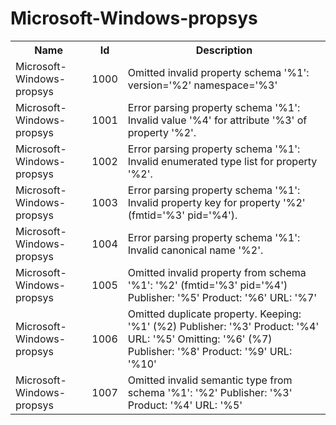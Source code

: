 # Microsoft-Windows-propsys

<table>
<colgroup><col/><col/><col/></colgroup>
<tr><th>Name</th><th>Id</th><th>Description</th></tr>
<tr><td>Microsoft-Windows-propsys</td><td>1000</td><td>Omitted invalid property schema &#39;%1&#39;: version=&#39;%2&#39;  namespace=&#39;%3&#39;</td></tr>
<tr><td>Microsoft-Windows-propsys</td><td>1001</td><td>Error parsing property schema &#39;%1&#39;: Invalid value &#39;%4&#39; for attribute &#39;%3&#39; of property &#39;%2&#39;.</td></tr>
<tr><td>Microsoft-Windows-propsys</td><td>1002</td><td>Error parsing property schema &#39;%1&#39;: Invalid enumerated type list for property &#39;%2&#39;.</td></tr>
<tr><td>Microsoft-Windows-propsys</td><td>1003</td><td>Error parsing property schema &#39;%1&#39;: Invalid property key for property &#39;%2&#39; (fmtid=&#39;%3&#39; pid=&#39;%4&#39;).</td></tr>
<tr><td>Microsoft-Windows-propsys</td><td>1004</td><td>Error parsing property schema &#39;%1&#39;: Invalid canonical name &#39;%2&#39;.</td></tr>
<tr><td>Microsoft-Windows-propsys</td><td>1005</td><td>Omitted invalid property from schema &#39;%1&#39;: &#39;%2&#39; (fmtid=&#39;%3&#39; pid=&#39;%4&#39;)  Publisher: &#39;%5&#39;  Product: &#39;%6&#39;  URL: &#39;%7&#39;</td></tr>
<tr><td>Microsoft-Windows-propsys</td><td>1006</td><td>Omitted duplicate property.
Keeping: &#39;%1&#39; (%2)  Publisher: &#39;%3&#39;  Product: &#39;%4&#39;  URL: &#39;%5&#39;
Omitting: &#39;%6&#39; (%7)  Publisher: &#39;%8&#39;  Product: &#39;%9&#39;  URL: &#39;%10&#39;</td></tr>
<tr><td>Microsoft-Windows-propsys</td><td>1007</td><td>Omitted invalid semantic type from schema &#39;%1&#39;: &#39;%2&#39;  Publisher: &#39;%3&#39;  Product: &#39;%4&#39;  URL: &#39;%5&#39;</td></tr>
</table>
